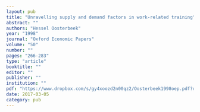 ```yaml
---
layout: pub
title: "Unravelling supply and demand factors in work-related training"
abstract: ""
authors: "Hessel Oosterbeek"
year: "1998"
journal: "Oxford Economic Papers"
volume: "50"
number: ""
pages: "266-283"
type: "article"
booktitle: ""
editor: ""
publisher: ""
institution: ""
pdf: "https://www.dropbox.com/s/gy4xoozd2n00qz2/Oosterbeek1998oep.pdf?dl=0"
date: 2017-03-05
category: pub
---
```

